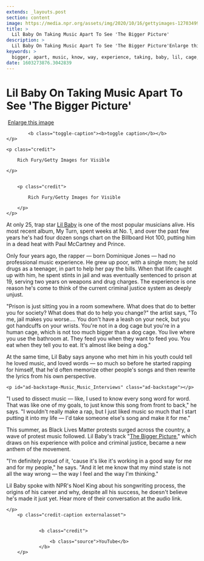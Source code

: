 ```yaml
--- 
extends: _layouts.post 
section: content 
image: https://media.npr.org/assets/img/2020/10/16/gettyimages-1270349990_wide-a5f69be2f09f758a1714da1c57dbe80f7d87e336.jpg?s=1400 
title: > 
  Lil Baby On Taking Music Apart To See 'The Bigger Picture' 
description: > 
  Lil Baby On Taking Music Apart To See 'The Bigger Picture'Enlarge this image toggle caption Rich Fury/Getty Images for Visible Rich Fury/Getty Images for VisibleAt only 25, trap star Lil Baby is one of the most popular musicians alive.Only four years ago, the rapper — born Dominique Jones — had no professional music experience.You're not in a dog cage but you're in a human cage, which is not too much bigger than a dog cage.Lil Baby's track "The Bigger Picture," which draws on his experience with police and criminal justice, became a new anthem of the movement.Lil Baby spoke with NPR's Noel King about his songwriting process, the origins of his career and why, despite all his success, he doesn't believe he's made it just yet. 
keywords: > 
  bigger, apart, music, know, way, experience, taking, baby, lil, cage, picture, song, hes 
date: 1603273876.3042839 
--- 
```

<div><p class="storytitle">
      <h1>Lil Baby On Taking Music Apart To See 'The Bigger Picture'</h1>
   
   
   
</p><img src="https://media.npr.org/assets/img/2020/10/16/gettyimages-1270349990-fd3b723a97e19b82c6e9d50bf750fddcebdb076d-s1100-c15.jpg" class="img lazyOnLoad" alt="">
        <a class="enlargelink" href="https://media.npr.org/assets/img/2020/10/16/gettyimages-1270349990-fd3b723a97e19b82c6e9d50bf750fddcebdb076d-s1200.jpg">Enlarge this image</a>
        <p class="caption-wrap">
         


            <b class="toggle-caption"><b>toggle caption</b></b>
    </p>

    <p class="credit">
        
        Rich Fury/Getty Images for Visible
        
    </p>
<img alt="">
    <p class="image_data">
         
        <p class="credit">
            
            Rich Fury/Getty Images for Visible
            
        </p>
    </p>
<p>At only 25, trap star <a href="https://www.npr.org/artists/673326579/lil-baby">Lil Baby</a> is one of the most popular musicians alive. His most recent album, My Turn, spent weeks at No. 1, and over the past few years he's had four dozen songs chart on the Billboard Hot 100, putting him in a dead heat with Paul McCartney and Prince.</p>   <p>Only four years ago, the rapper &#8212; born Dominique Jones &#8212; had no professional music experience. He grew up poor, with a single mom; he sold drugs as a teenager, in part to help her pay the bills. When that life caught up with him, he spent stints in jail and was eventually sentenced to prison at 19, serving two years on weapons and drug charges. The experience is one reason he's come to think of the current criminal justice system as deeply unjust.</p>   <p>"Prison is just sitting you in a room somewhere. What does that do to better you for society? What does that do to help you change?" the artist says, "To me, jail makes you worse.... You don't have a leash on your neck, but you got handcuffs on your wrists. You're not in a dog cage but you're in a human cage, which is not too much bigger than a dog cage. You live where you use the bathroom at. They feed you when they want to feed you. You eat when they tell you to eat. It's almost like being a dog."</p>   <p>At the same time, Lil Baby says anyone who met him in his youth could tell he loved music, and loved words &#8212; so much so before he started rapping for himself, that he'd often memorize other people's songs and then rewrite the lyrics from his own perspective.</p>   
    

    <p id="ad-backstage-Music_Music_Interviews" class="ad-backstage"></p>

   <p>"I used to dissect music &#8212; like, I used to know every song word for word. That was like one of my goals, to just know this song from front to back," he says. "I wouldn't really make a rap, but I just liked music so much that I start putting it into my life &#8212; I'd take someone else's song and make it for me."</p>   <p>This summer, as Black Lives Matter protests surged across the country, a wave of protest music followed. Lil Baby's track "<a href="https://www.youtube.com/watch?v=_VDGysJGNoI">The Bigger Picture</a>," which draws on his experience with police and criminal justice, became a new anthem of the movement.</p>   <p>"I'm definitely proud of it, 'cause it's like it's working in a good way for me and for my people," he says. "And it let me know that my mind state is not all the way wrong &#8212; the way I feel and the way I'm thinking."</p>   <p>Lil Baby spoke with NPR's Noel King about his songwriting process, the origins of his career and why, despite all his success, he doesn't believe he's made it just yet. Hear more of their conversation at the audio link.</p>   <p class="video-wrap">
        
    </p>
        <p class="credit-caption externalasset">
            

                <b class="credit">
                    
                    <b class="source">YouTube</b>
                </b>
        </p>
</div>